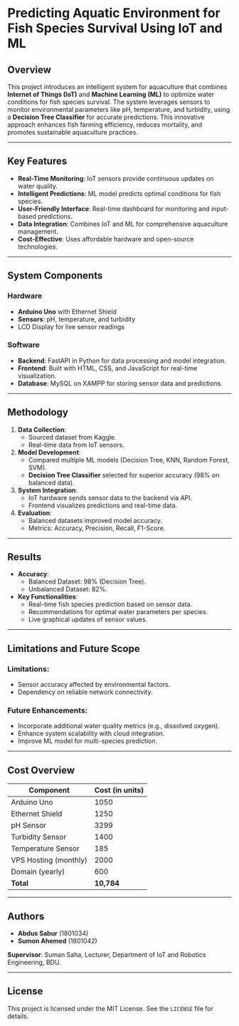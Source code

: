 # Predicting Aquatic Environment for Fish Species Survival Using IoT and ML

## Overview
This project introduces an intelligent system for aquaculture that combines **Internet of Things (IoT)** and **Machine Learning (ML)** to optimize water conditions for fish species survival. The system leverages sensors to monitor environmental parameters like pH, temperature, and turbidity, using a **Decision Tree Classifier** for accurate predictions. This innovative approach enhances fish farming efficiency, reduces mortality, and promotes sustainable aquaculture practices.

---

## Key Features
- **Real-Time Monitoring**: IoT sensors provide continuous updates on water quality.
- **Intelligent Predictions**: ML model predicts optimal conditions for fish species.
- **User-Friendly Interface**: Real-time dashboard for monitoring and input-based predictions.
- **Data Integration**: Combines IoT and ML for comprehensive aquaculture management.
- **Cost-Effective**: Uses affordable hardware and open-source technologies.

---

## System Components
### Hardware
- **Arduino Uno** with Ethernet Shield
- **Sensors**: pH, temperature, and turbidity
- LCD Display for live sensor readings

### Software
- **Backend**: FastAPI in Python for data processing and model integration.
- **Frontend**: Built with HTML, CSS, and JavaScript for real-time visualization.
- **Database**: MySQL on XAMPP for storing sensor data and predictions.

---

## Methodology
1. **Data Collection**:
   - Sourced dataset from Kaggle.
   - Real-time data from IoT sensors.
2. **Model Development**:
   - Compared multiple ML models (Decision Tree, KNN, Random Forest, SVM).
   - **Decision Tree Classifier** selected for superior accuracy (98% on balanced data).
3. **System Integration**:
   - IoT hardware sends sensor data to the backend via API.
   - Frontend visualizes predictions and real-time data.
4. **Evaluation**:
   - Balanced datasets improved model accuracy.
   - Metrics: Accuracy, Precision, Recall, F1-Score.

---

## Results
- **Accuracy**:
  - Balanced Dataset: 98% (Decision Tree).
  - Unbalanced Dataset: 82%.
- **Key Functionalities**:
  - Real-time fish species prediction based on sensor data.
  - Recommendations for optimal water parameters per species.
  - Live graphical updates of sensor values.

---

## Limitations and Future Scope
### Limitations:
- Sensor accuracy affected by environmental factors.
- Dependency on reliable network connectivity.

### Future Enhancements:
- Incorporate additional water quality metrics (e.g., dissolved oxygen).
- Enhance system scalability with cloud integration.
- Improve ML model for multi-species prediction.

---

## Cost Overview
| Component              | Cost (in units) |
|------------------------|-----------------|
| Arduino Uno           | 1050           |
| Ethernet Shield       | 1250           |
| pH Sensor             | 3299           |
| Turbidity Sensor      | 1400           |
| Temperature Sensor    | 185            |
| VPS Hosting (monthly) | 2000           |
| Domain (yearly)       | 600            |
| **Total**              | **10,784**     |

---

## Authors
- **Abdus Sabur** (1801034)
- **Sumon Ahemed** (1801042)

**Supervisor**: Suman Saha, Lecturer, Department of IoT and Robotics Engineering, BDU.

---

## License
This project is licensed under the MIT License. See the `LICENSE` file for details.
